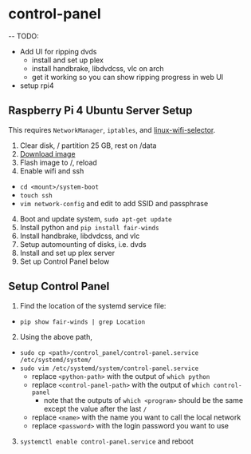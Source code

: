 # control-panel

-- TODO:

- Add UI for ripping dvds
  - install and set up plex
  - install handbrake, libdvdcss, vlc on arch
  - get it working so you can show ripping progress in web UI
- setup rpi4

## Raspberry Pi 4 Ubuntu Server Setup

This requires `NetworkManager`,
`iptables`, and
[linux-wifi-selector](https://github.com/lakinduakash/linux-wifi-hotspot).

1. Clear disk, / partition 25 GB, rest on /data
2. [Download image](https://ubuntu.com/download/raspberry-pi)
3. Flash image to /, reload
4. Enable wifi and ssh

- `cd <mount>/system-boot`
- `touch ssh`
- `vim network-config` and edit to add SSID and passphrase

4. Boot and update system, `sudo apt-get update`
5. Install python and `pip install fair-winds`
6. Install handbrake, libdvdcss, and vlc
7. Setup automounting of disks, i.e. dvds
8. Install and set up plex server
9. Set up Control Panel below

## Setup Control Panel

1. Find the location of the systemd service file:

- `pip show fair-winds | grep Location`

2. Using the above path,

- `sudo cp <path>/control_panel/control-panel.service /etc/systemd/system/`
- `sudo vim /etc/systemd/system/control-panel.service`
  - replace `<python-path>` with the output of `which python`
  - replace `<control-panel-path>` with the output of `which control-panel`
    - note that the outputs of `which <program>` should be the same except the
      value after the last `/`
  - replace `<name>` with the name you want to call the local network
  - replace `<password>` with the login password you want to use

3. `systemctl enable control-panel.service` and reboot
